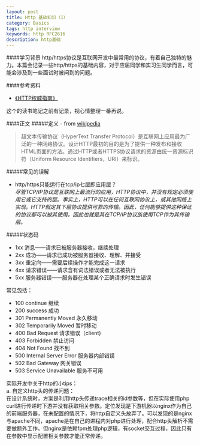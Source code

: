 ```yaml
---
layout: post
title: Http 基础知识（1）
category: Basics
tags: http interview
keywords: http RFC2616
description: http基础
---
```


####学习背景
http/https协议是互联网开发中最常用的协议，有着自己独特的魅力。本篇会记录一些http/https的基础内容，对于应届同学和实习生同学而言，可能会涉及到一些面试时被问到的问题。

####参考资料  

- [《HTTP权威指南》](https://book.douban.com/subject/10746113/)

这个的读书笔记之前有记录，视心情整理一番再说。

####正文
#####定义 - from [wikipedia](https://zh.wikipedia.org/wiki/%E8%B6%85%E6%96%87%E6%9C%AC%E4%BC%A0%E8%BE%93%E5%8D%8F%E8%AE%AE)
> 超文本传输协议（HyperText Transfer Protocol）是互联网上应用最为广泛的一种网络协议。设计HTTP最初的目的是为了提供一种发布和接收HTML页面的方法。通过HTTP或者HTTPS协议请求的资源由统一资源标识符（Uniform Resource Identifiers，URI）来标识。

#####常见的误解
- http/https只能运行在tcp/ip七层即应用层？  
*尽管TCP/IP协议是互联网上最流行的应用，HTTP协议中，并没有规定必须使用它或它支持的层。事实上，HTTP可以在任何互联网协议上，或其他网络上实现。HTTP假定其下层协议提供可靠的传输。因此，任何能够提供这种保证的协议都可以被其使用。因此也就是其在TCP/IP协议族使用TCP作为其传输层。*

#####状态码
- 1xx 消息——请求已被服务器接收，继续处理
- 2xx 成功——请求已成功被服务器接收、理解、并接受
- 3xx 重定向——需要后续操作才能完成这一请求
- 4xx 请求错误——请求含有词法错误或者无法被执行
- 5xx 服务器错误——服务器在处理某个正确请求时发生错误

常见包括：

- 100 continue 继续
- 200 success 成功
- 301 Permanently Moved 永久移动
- 302 Temporarily Moved 暂时移动
- 400 Bad Request 请求错误（client)
- 403 Forbidden 禁止访问
- 404 Not Found 找不到
- 500 Internal Server Error 服务器内部错误
- 502 Bad Gateway 网关错误
- 503 Service Unavailable 服务不可用

实际开发中关于http的小tips：  
a. 自定义http头的传递问题：  
	在设计系统时，方案是利用http头传递trace相关的id参数等，但在实际使用php curl进行传递时下游并没有获取相关参数。定位发现是下游机器以nginx作为自己的前端服务器，在未配置的情况下，将http自定义头放弃了。可以发现的是nginx与apache不同，apache是在自己的进程内对php进行处理，配合http头解析不需要做额外工作。但nginx是依赖fpm处理php逻辑，有socket交互过程，因此只有在参数中显示配置相关参数才能正常传递。











 

